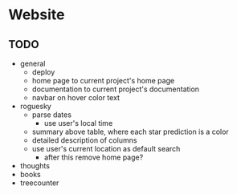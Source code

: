 # Website

## TODO

- general
  - deploy
  - home page to current project's home page
  - documentation to current project's documentation
  - navbar on hover color text
- roguesky
  - parse dates
    - use user's local time
  - summary above table, where each star prediction is a color
  - detailed description of columns
  - use user's current location as default search
    - after this remove home page?
- thoughts
- books
- treecounter
